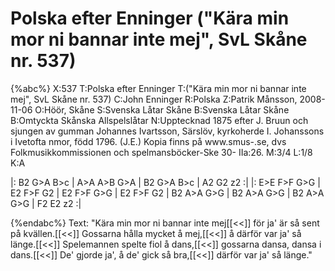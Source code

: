 # Polska efter Enninger ("Kära min mor ni bannar inte mej", SvL Skåne nr. 537)

{%abc%}
X:537
T:Polska efter Enninger
T:("Kära min mor ni bannar inte mej", SvL Skåne nr. 537)
C:John Enninger
R:Polska
Z:Patrik Månsson, 2008-11-06
O:Höör, Skåne
S:Svenska Låtar Skåne
B:Svenska Låtar Skåne
B:Omtyckta Skånska Allspelslåtar
N:Upptecknad 1875 efter J. Bruun och sjungen av gumman Johannes Ivartsson, Särslöv, kyrkoherde I. Johanssons i Ivetofta nmor, född 1796. (J.E.) Kopia finns på www.smus-.se, dvs Folkmusikkommissionen och spelmansböcker-Ske 30- IIa:26.
M:3/4
L:1/8
K:A

|: B2 G>A B>c | A>A A>B G>A | B2 G>A B>c | A2 G2 z2 :|
|: E>E F>F G>G | E2 F>F G2 | E2 F>F G>G | E2 F>F G2 |
B2 A>A G>G | B2 A>A G>G | B2 A>A G>G | F2 E2 z2 :|

{%endabc%}
Text: "Kära min mor ni bannar inte mej[[<<]]
för ja' är så sent på kvällen.[[<<]]
Gossarna hålla mycket å mej,[[<<]]
å därför var ja' så länge.[[<<]]
Spelemannen spelte fiol å dans,[[<<]]
gossarna dansa, dansa i dans.[[<<]]
De' gjorde ja', å de' gick så bra,[[<<]]
därför var ja' så länge."
